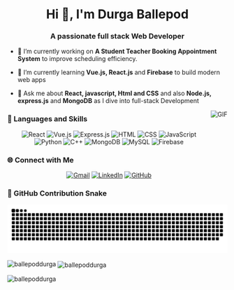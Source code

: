 <h1 align="center">Hi 👋, I'm Durga Ballepod</h1>
<h3 align="center">A passionate full stack Web Developer</h3>


- 🔭 I’m currently working on **A Student Teacher Booking Appointment System** to improve scheduling efficiency.

- 🌱 I’m currently learning **Vue.js, React.js** and **Firebase** to build modern web apps

- 💬 Ask me about **React, javascript, Html and CSS** and also **Node.js, express.js** and **MongoDB** as I dive into full-stack Development

<img align="right" height="150" src="https://i.imgflip.com/65efzo.gif" alt="GIF" />

### 🎯 Languages and Skills
<div align="center">
  <img src="https://cdn.jsdelivr.net/gh/devicons/devicon/icons/react/react-original.svg" height="40" alt="React" />
  <img src="https://cdn.jsdelivr.net/gh/devicons/devicon/icons/vuejs/vuejs-original.svg" height="40" alt="Vue.js" />
  <img src="https://cdn.jsdelivr.net/gh/devicons/devicon/icons/express/express-original.svg" height="40" alt="Express.js" />
  <img src="https://cdn.jsdelivr.net/gh/devicons/devicon/icons/html5/html5-original.svg" height="40" alt="HTML" />
  <img src="https://cdn.jsdelivr.net/gh/devicons/devicon/icons/css3/css3-original.svg" height="40" alt="CSS" />
  <img src="https://cdn.jsdelivr.net/gh/devicons/devicon/icons/javascript/javascript-original.svg" height="40" alt="JavaScript" />
  <img src="https://cdn.jsdelivr.net/gh/devicons/devicon/icons/python/python-original.svg" height="40" alt="Python" />
  <img src="https://cdn.jsdelivr.net/gh/devicons/devicon/icons/cplusplus/cplusplus-original.svg" height="40" alt="C++" />
  <img src="https://cdn.jsdelivr.net/gh/devicons/devicon/icons/mongodb/mongodb-original.svg" height="40" alt="MongoDB" />
  <img src="https://cdn.jsdelivr.net/gh/devicons/devicon/icons/mysql/mysql-original.svg" height="40" alt="MySQL" />
  <img src="https://cdn.jsdelivr.net/gh/devicons/devicon/icons/firebase/firebase-plain.svg" height="40" alt="Firebase" />
</div>

### 🌐 Connect with Me
<div align="center">
  <a href="mailto:ballepoddurga07@gmail.com" target="_blank"><img src="https://img.shields.io/badge/Gmail-red?style=for-the-badge&logo=gmail&logoColor=white" alt="Gmail"></a>
  <a href="https://linkedin.com/" target="_blank"><img src="https://img.shields.io/badge/LinkedIn-blue?style=for-the-badge&logo=linkedin&logoColor=white" alt="LinkedIn"></a>
  <a href="https://github.com/ballepoddurga" target="_blank"><img src="https://img.shields.io/badge/GitHub-black?style=for-the-badge&logo=github&logoColor=white" alt="GitHub">
</a>

</div>

### 🐍 GitHub Contribution Snake
<div align="center">
  <img src="https://raw.githubusercontent.com/Platane/snk/output/github-contribution-grid-snake.svg" alt="Snake animation" />
</div>

<p><img align="left" src="https://github-readme-stats.vercel.app/api/top-langs?username=ballepoddurga&show_icons=true&locale=en&layout=compact" alt="ballepoddurga" /></p>

<p>&nbsp;<img align="center" src="https://github-readme-stats.vercel.app/api?username=ballepoddurga&show_icons=true&locale=en" alt="ballepoddurga" /></p>

<p><img align="center" src="https://github-readme-streak-stats.herokuapp.com/?user=ballepoddurga&" alt="ballepoddurga" /></p>

